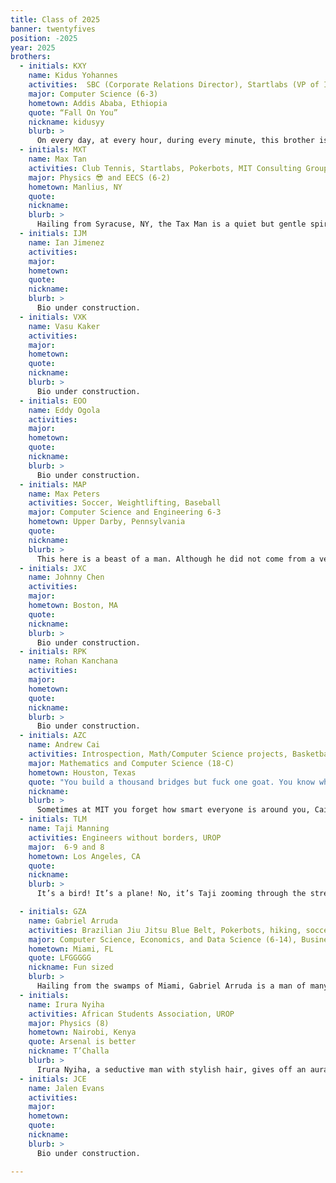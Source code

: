 ```yaml
---
title: Class of 2025
banner: twentyfives
position: -2025
year: 2025
brothers:
  - initials: KXY
    name: Kidus Yohannes
    activities:  SBC (Corporate Relations Director), Startlabs (VP of Internal Development), Ethiopian Student Association (Social Chair), Collegiate Capital (Sourcing Analyst)
    major: Computer Science (6-3)
    hometown: Addis Ababa, Ethiopia
    quote: “Fall On You”
    nickname: kidusyy
    blurb: >
      On every day, at every hour, during every minute, this brother is the talk of the town of MIT. Greeting hundreds of people between classes in the infinite corridor and running our most iconic social events at PKT - to many he sounds like a deity or legend. But to us he is the kind soul named Kidus that blesses our fraternity. Hailing from the great country of Ethiopia, Kidus has his eyes on changing the world. As an innovator, he’s involved in a multitude of startups in industries from EdTech to Tourism looking to better the next generation. As a leader, he holds multiple executive positions in MIT’s premier business and entrepreneurship clubs. As an engineer, he can build any website out back to front. And when he’s not working on his next project, he enjoys curating his next instagram-worthy photo, supporting his Man City side, or religiously listening to The Weekend. It’s time to roll out the carpet, cause MIT’s next superstar is on his way.
  - initials: MXT
    name: Max Tan
    activities: Club Tennis, Startlabs, Pokerbots, MIT Consulting Group
    major: Physics 😎 and EECS (6-2)
    hometown: Manlius, NY
    quote: 
    nickname:
    blurb: >
      Hailing from Syracuse, NY, the Tax Man is a quiet but gentle spirit. When he's not collecting dues as treasurer (appropriate role given the name), he can be found unknowingly charming all with his good looks and genius craft. Well experienced and accomplished from his Exeter days, Max continues to excel at all that he does. From performing in MIT's orchestra to hitting balls (with a tennis racquet of course!) to discovering the Grand Unified Theory, Max is a jack of all trades. With these musical, creative, athletic, and intellectual qualities, Max is most clearly a sort of renaissance man, if you will (still can't beat Ian in FIFA though). Statistically, you can't win them all, but Max is clearly an outlier.
  - initials: IJM
    name: Ian Jimenez
    activities: 
    major: 
    hometown: 
    quote: 
    nickname: 
    blurb: >
      Bio under construction.
  - initials: VXK
    name: Vasu Kaker
    activities: 
    major: 
    hometown: 
    quote: 
    nickname: 
    blurb: >
      Bio under construction.
  - initials: EOO
    name: Eddy Ogola
    activities: 
    major: 
    hometown: 
    quote: 
    nickname:
    blurb: >
      Bio under construction.
  - initials: MAP
    name: Max Peters
    activities: Soccer, Weightlifting, Baseball
    major: Computer Science and Engineering 6-3
    hometown: Upper Darby, Pennsylvania
    quote: 
    nickname:
    blurb: >
      This here is a beast of a man. Although he did not come from a very prestigious high school, he has easily shown that he deserves to be at MIT. This magnificent man has no bounds as he is a jack of all trades. Intelligence, check. Athletic prowess, check. Humor, check. An absolute stud, check. Party animal, definitely check. He is an easily approachable guy that many people love to be around. However, like many other unfortunate students at MIT, he has converted to become a 6-3 major. Originally planning to be a physics major, he fell into the trap of the course called 6.0001 and found that he actually enjoyed coding. In fact, either through enjoyment or insanity, he filled his second semester mostly with coding courses, sacrificing countless nights of sleep. While it is a shame that he has joined the massive herd of Course 6's in MIT, his intelligence is demonstrated by his insane ability to handle all these Course 6 assignments, whether efficiently or not, and he will be able to make more money in the future! This man is a monster in class, the court, and at parties.
  - initials: JXC
    name: Johnny Chen
    activities:
    major: 
    hometown: Boston, MA
    quote:
    nickname: 
    blurb: >
      Bio under construction.
  - initials: RPK
    name: Rohan Kanchana
    activities:
    major:
    hometown:
    quote:
    nickname:
    blurb: >
      Bio under construction.
  - initials: AZC
    name: Andrew Cai
    activities: Introspection, Math/Computer Science projects, Basketball
    major: Mathematics and Computer Science (18-C)
    hometown: Houston, Texas 
    quote: "You build a thousand bridges but fuck one goat. You know what they'll call you? A goat fucker."
    nickname: 
    blurb: >
      Sometimes at MIT you forget how smart everyone is around you, Cai is one of those people who helps you remember. From math competitions to graduate classes in freshman year, there’s no question he’s intelligent. But, even deeper than his intellect is his ability as a self oriented leader which is most likely a consequence of his keenness for introspection. He regularly reflects on every facet of his life and easily admits his shortcomings and strives to improve. Despite his tall achievements (or maybe even the reason for their existence in the first place) he is grounded in raw enthusiasm for his work, and an endless sight on something greater for the future. 
  - initials: TLM
    name: Taji Manning
    activities: Engineers without borders, UROP
    major:  6-9 and 8
    hometown: Los Angeles, CA
    quote: 
    nickname:
    blurb: >
      It’s a bird! It’s a plane! No, it’s Taji zooming through the streets of Boston on his electric bike. As is common with MIT students, Taji is infatuated with computers. However, less common is his desire to actually benefit society, unlike SWEs and Sloanies. Thus, he is interested in human centered innovations, such as human centered AI, computer vision, computer graphics, and computer human interfaces. Taji is also an avid 3D modeler, capable of vividly designing your deepest, darkest fantasies. Nevertheless, Taji’s most important trait is his genuine and unwavering compassion for others. Taji is always looking for a way to help people and he inspires those around him to do the same. He truly makes everyone feel valued and we are lucky to have him as part of our family.

  - initials: GZA
    name: Gabriel Arruda
    activities: Brazilian Jiu Jitsu Blue Belt, Pokerbots, hiking, soccer, videogame enjoyer, MMA enthusiast
    major: Computer Science, Economics, and Data Science (6-14), Business Analytics (15-2)
    hometown: Miami, FL
    quote: LFGGGGG
    nickname: Fun sized
    blurb: >
      Hailing from the swamps of Miami, Gabriel Arruda is a man of many talents. Our beloved short king is an excellent cook, an acute businessman, and despite his stature, a man who can easily overwhelm you with a single leg takedown, leaving you violated like McGregor at UFC 229. As expected of someone whose blood is that of the greatest footballing nation, he is an avid soccer enthusiast (which is why it is strange that he would elect to support Tottenham), and he has spent more hours mastering rainbow flicks on FIFA than he has studying. Nonetheless, Gabe is an excellent student, a funny companion, and a steadfast brother.
  - initials: 
    name: Irura Nyiha
    activities: African Students Association, UROP
    major: Physics (8)
    hometown: Nairobi, Kenya
    quote: Arsenal is better
    nickname: T’Challa
    blurb: >
      Irura Nyiha, a seductive man with stylish hair, gives off an aura of superiority and sophistication. However, as soon as you approach him, his warm and contagious smiles will melt the first impression away, along with any barriers between you and the man. It will not be long before you realize you are smiling with him. The man of Kenya, aka T’Challa, has realized at an early age that Africa is too small of a world for him to express his intelligence and talents. Soon after intellectually conquering his homeland of Africa, he took over the world. Too bored of the world, he now is looking beyond this planet, preparing to conquer the universe, secretly hiding his identity as a Physics student interested in Astronomy and Astrophysics. You will often see him walking around Boston by himself, imaging the near future of conquering the universe and looking for an opportunity to communicate with the aliens. In his free time with normal humans, you can catch him watching Game of Thrones and hydrating himself with seltzers after an intense game of football. You know he is a true Arsenal fan when he calls their sport “football.”
  - initials: JCE
    name: Jalen Evans
    activities: 
    major: 
    hometown: 
    quote:
    nickname: 
    blurb: >
      Bio under construction.

---
```


